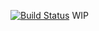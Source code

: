 [![Build Status](https://travis-ci.org/musonza/laravel-forms.svg?branch=master)](https://travis-ci.org/musonza/laravel-forms)
WIP

